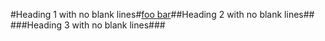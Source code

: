 #Heading 1 with no blank lines#[foo
bar]##Heading 2 with no blank lines##
  ###Heading 3 with no blank lines###

[FOO
BAR]: train.jpg "train & tracks"
